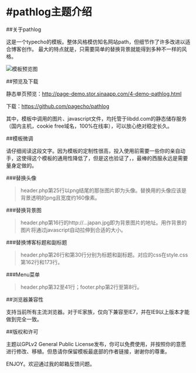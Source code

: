 #pathlog主题介绍
=======
##关于pathlog

这是一个typecho的模板。整体风格模仿知名网站path，但细节作了许多改进以适合博客创作。
最大的特点就是，只需要简单的替换背景就能得到多种不一样的风格。

![模板预览图](http://page-attach.stor.sinaapp.com/3191005743.png "模板预览")

##预览及下载

静态单页预览：http://page-demo.stor.sinaapp.com/4-demo-pathlog.html

下载：https://github.com/pagecho/pathlog

其中，模板中调用的图片、javascript文件，均托管于libdd.com的静态储存服务（国内主机，cookie free域名，100%在线率），可以放心绝对稳定长久。

##模板微调

请仔细阅读这段文字。因为模板的定制性很高，投入使用前需要一些你的亲自动手，这使得这个模板的通用性降低了，但是这也验证了，，最棒的西服永远是需要量身定做的。

###替换头像

>header.php第25行以png结尾的那张图片即为头像。替换用的头像应该是背景透明的png且宽度约160像素。

###替换背景图

>header.php第16行的http://...japan.jpg即为背景图片的地址。用作背景的图片将通过javascript自动拉伸到合适的大小。

###替换博客标题和副标题

>header.php第26行和第30行分别为标题和副标题。对应的css在style.css第162行和173行。

###Menu菜单

>header.php第32至41行；footer.php第2行至第8行。

##浏览器兼容性

支持当前所有主流浏览器。对于IE家族，仅向下兼容至IE7，并在IE9以上版本才能做到完全一致。

##版权和许可

主题以GPLv2 General Public License发布，你可以免费使用，并按照你的意愿进行修改、移植。但恳请你保留模板最底部的作者链接，谢谢你的尊重。

ENJOY。欢迎通过我的邮箱反馈问题。
